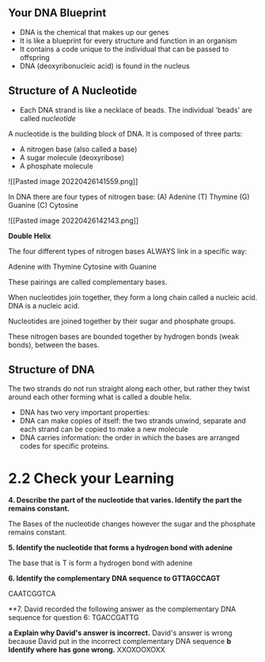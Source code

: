 ## Your DNA Blueprint

- DNA is the chemical that makes up our genes
- It is like a blueprint for every structure and function in an organism
- It contains a code unique to the individual that can be passed to offspring
- DNA (deoxyribonucleic acid) is found in the nucleus

## Structure of A Nucleotide

- Each DNA strand is like a necklace of beads. The individual 'beads' are called *nucleotide*

A nucleotide is the building block of DNA. It is composed of three parts:

- A nitrogen base (also called a base)
- A sugar molecule (deoxyribose)
- A phosphate molecule

![[Pasted image 20220426141559.png]]

In DNA there are four types of nitrogen base:
(A) Adenine
(T) Thymine
(G) Guanine
(C) Cytosine

![[Pasted image 20220426142143.png]]

**Double Helix**

The four different types of nitrogen bases ALWAYS link in a specific way:

Adenine with Thymine
Cytosine with Guanine

These pairings are called complementary bases.

When nucleotides join together, they form a long chain called a nucleic acid. DNA is a nucleic acid.

Nucleotides are joined together by their sugar and phosphate groups.

These nitrogen bases are bounded together by hydrogen bonds (weak bonds), between the bases.

## Structure of DNA


The two strands do not run straight along each other, but rather they twist around each other forming what is called a double helix.

- DNA has two very important properties:
- DNA can make copies of itself: the two strands unwind, separate and each strand can be copied to make a new molecule
- DNA carries information: the order in which the bases are arranged codes for specific proteins.

# 2.2 Check your Learning

**4. Describe the part of the nucleotide that varies. Identify the part the remains constant.**

The Bases of the nucleotide changes however the sugar and the phosphate remains constant.

**5. Identify the nucleotide that forms a hydrogen bond with adenine**

The base that is T is form a hydrogen bond with adenine

**6. Identify the complementary DNA sequence to GTTAGCCAGT**

CAATCGGTCA

**7. David recorded the following answer as the complementary DNA sequence for question 6: TGACCGATTG

**a Explain why David's answer is incorrect.**
	David's answer is wrong because David put in the incorrect complementary DNA sequence
**b Identify where has gone wrong.**
	XXOXOOXOXX